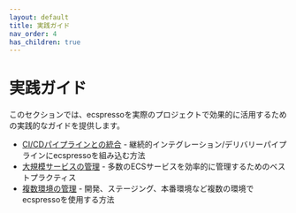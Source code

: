 ```yaml
---
layout: default
title: 実践ガイド
nav_order: 4
has_children: true
---
```


# 実践ガイド

このセクションでは、ecspressoを実際のプロジェクトで効果的に活用するための実践的なガイドを提供します。

- [CI/CDパイプラインとの統合](cicd.html) - 継続的インテグレーション/デリバリーパイプラインにecspressoを組み込む方法
- [大規模サービスの管理](large-scale.html) - 多数のECSサービスを効率的に管理するためのベストプラクティス
- [複数環境の管理](multi-env.html) - 開発、ステージング、本番環境など複数の環境でecspressoを使用する方法
